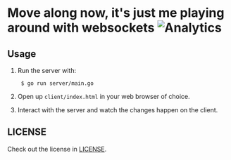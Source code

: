 # Move along now, it's just me playing around with websockets ![Analytics](https://ga-beacon.appspot.com/UA-34529482-6/playing-with-websockets/readme?pixel)

## Usage

1. Run the server with:

        $ go run server/main.go

2. Open up `client/index.html` in your web browser of choice.
3. Interact with the server and watch the changes happen on the client.

## LICENSE

Check out the license in [LICENSE](LICENSE).
